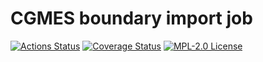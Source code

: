 # CGMES boundary import job

[![Actions Status](https://github.com/gridsuite/cgmes-boundary-import-job/workflows/CI/badge.svg)](https://github.com/gridsuite/cgmes-boundary-import-job/actions)
[![Coverage Status](https://sonarcloud.io/api/project_badges/measure?project=org.gridsuite%3Acgmes-boundary-import-job&metric=coverage)](https://sonarcloud.io/component_measures?id=org.gridsuite%3Acgmes-boundary-import-job&metric=coverage)
[![MPL-2.0 License](https://img.shields.io/badge/license-MPL_2.0-blue.svg)](https://www.mozilla.org/en-US/MPL/2.0/)
